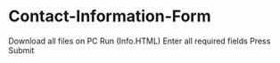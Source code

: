 # Contact-Information-Form
Download all files on PC
Run (Info.HTML)
Enter all required fields
Press Submit
